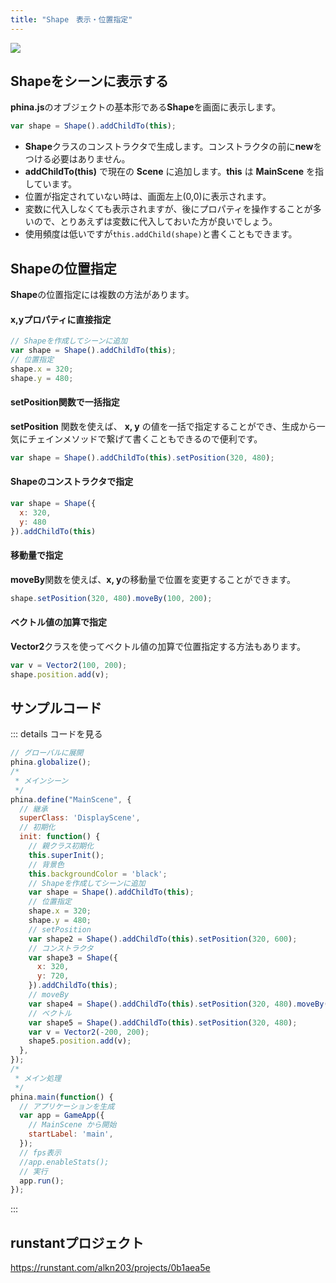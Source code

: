 ```yaml
---
title: "Shape　表示・位置指定"
---
```


![](https://storage.googleapis.com/zenn-user-upload/11ev0bfere4jplh6y8e0wwj40kzb)

## Shapeをシーンに表示する
**phina.js**のオブジェクトの基本形である**Shape**を画面に表示します。

```js
var shape = Shape().addChildTo(this);
```

* **Shape**クラスのコンストラクタで生成します。コンストラクタの前に**new**をつける必要はありません。
* **addChildTo(this)** で現在の **Scene** に追加します。**this** は **MainScene** を指しています。
* 位置が指定されていない時は、画面左上(0,0)に表示されます。
* 変数に代入しなくても表示されますが、後にプロパティを操作することが多いので、とりあえずは変数に代入しておいた方が良いでしょう。
* 使用頻度は低いですが```this.addChild(shape)```と書くこともできます。

## Shapeの位置指定
**Shape**の位置指定には複数の方法があります。

####  x,yプロパティに直接指定
```js
// Shapeを作成してシーンに追加
var shape = Shape().addChildTo(this);
// 位置指定
shape.x = 320;
shape.y = 480;
```

#### setPosition関数で一括指定
**setPosition** 関数を使えば、 **x, y** の値を一括で指定することができ、生成から一気にチェインメソッドで繋げて書くこともできるので便利です。

```js
var shape = Shape().addChildTo(this).setPosition(320, 480);
```

#### **Shape**のコンストラクタで指定
```js
var shape = Shape({
  x: 320,
  y: 480
}).addChildTo(this)
```

#### 移動量で指定
**moveBy**関数を使えば、**x, y**の移動量で位置を変更することができます。

```js
shape.setPosition(320, 480).moveBy(100, 200);
```

#### ベクトル値の加算で指定
**Vector2**クラスを使ってベクトル値の加算で位置指定する方法もあります。

```js
var v = Vector2(100, 200);
shape.position.add(v);
```

## サンプルコード
::: details コードを見る
```js
// グローバルに展開
phina.globalize();
/*
 * メインシーン
 */
phina.define("MainScene", {
  // 継承
  superClass: 'DisplayScene',
  // 初期化
  init: function() {
    // 親クラス初期化
    this.superInit();
    // 背景色
    this.backgroundColor = 'black';
    // Shapeを作成してシーンに追加
    var shape = Shape().addChildTo(this);
    // 位置指定
    shape.x = 320;
    shape.y = 480;
    // setPosition
    var shape2 = Shape().addChildTo(this).setPosition(320, 600);
    // コンストラクタ
    var shape3 = Shape({
      x: 320,
      y: 720,
    }).addChildTo(this);
    // moveBy
    var shape4 = Shape().addChildTo(this).setPosition(320, 480).moveBy(200, 200);
    // ベクトル
    var shape5 = Shape().addChildTo(this).setPosition(320, 480);
    var v = Vector2(-200, 200);  
    shape5.position.add(v);
  },
});
/*
 * メイン処理
 */
phina.main(function() {
  // アプリケーションを生成
  var app = GameApp({
    // MainScene から開始
    startLabel: 'main',
  });
  // fps表示
  //app.enableStats();
  // 実行
  app.run();
});
```
:::

## runstantプロジェクト
https://runstant.com/alkn203/projects/0b1aea5e
